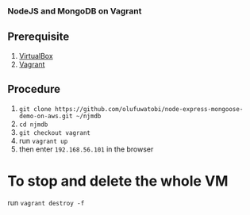 ### NodeJS and MongoDB on Vagrant

## Prerequisite
1. [VirtualBox](https://www.virtualbox.org/) 
2. [Vagrant](https://www.vagrantup.com/downloads.html) 

## Procedure
1. `git clone https://github.com/olufuwatobi/node-express-mongoose-demo-on-aws.git ~/njmdb`
2. `cd njmdb`
3. `git checkout vagrant`
4. run `vagrant up`
5. then enter `192.168.56.101` in the browser 

# To stop and delete the whole VM
run `vagrant destroy -f`